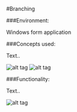 #Branching

###Environment:

Windows form application

###Concepts used:

Text..

![alt tag](https://raw.github.com/andrewjhinger/Coins/master/coinscode.JPG)
![alt tag](https://raw.github.com/andrewjhinger/Coins/master/coinscode2.JPG)

###Functionality:

Text..

![alt tag](https://raw.github.com/andrewjhinger/Coins/master/coinsform.JPG)
